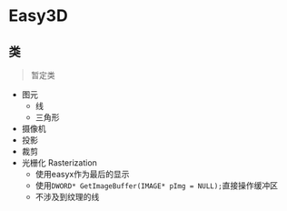 # Easy3D

## 类

> 暂定类

- 图元
    - 线
    - 三角形
- 摄像机
- 投影
- 裁剪
- 光栅化 Rasterization
    - 使用easyx作为最后的显示
    - 使用`DWORD* GetImageBuffer(IMAGE* pImg = NULL);`直接操作缓冲区
    - 不涉及到纹理的线